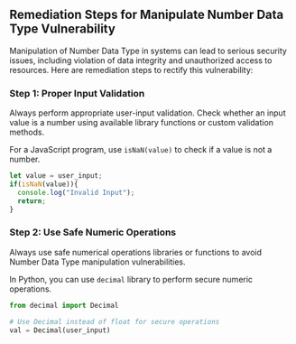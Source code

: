 

## Remediation Steps for Manipulate Number Data Type Vulnerability

Manipulation of Number Data Type in systems can lead to serious security issues, including violation of data integrity and unauthorized access to resources. Here are remediation steps to rectify this vulnerability:

### Step 1: Proper Input Validation

Always perform appropriate user-input validation. Check whether an input value is a number using available library functions or custom validation methods.  

For a JavaScript program, use `isNaN(value)` to check if a value is not a number.

```javascript
let value = user_input;
if(isNaN(value)){
  console.log("Invalid Input");
  return;
}
```

### Step 2: Use Safe Numeric Operations 

Always use safe numerical operations libraries or functions to avoid Number Data Type manipulation vulnerabilities.

In Python, you can use `decimal` library to perform secure numeric operations.

```python
from decimal import Decimal

# Use Decimal instead of float for secure operations
val = Decimal(user_input)
```